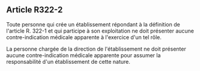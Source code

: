 ## Article R322-2

Toute personne qui crée un établissement répondant à la définition de l'article R. 322-1 et qui participe à son
exploitation ne doit présenter aucune contre-indication médicale apparente à l'exercice d'un tel rôle.

La personne chargée de la direction de l'établissement ne doit présenter aucune contre-indication médicale
apparente pour assumer la responsabilité d'un établissement de cette nature.

